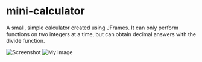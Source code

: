 # mini-calculator
A small, simple calculator created using JFrames. It can only perform functions on two integers at a time, but can obtain decimal answers with the divide function.

![Screenshot](mini-calculator/miniCalculator.jpg)
![My image](brandonruoff8.github.com/minicalculator/miniCalculator.jpg)
